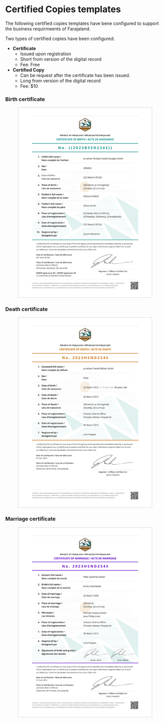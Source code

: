 # Certified Copies templates

The following certified copies templates have bene configured to support the business requirmeents of Farajaland.

Two types of certified copies have been configured:

* **Certificate**
  * Issued upon registration
  * Short from version of the digital record
  * Fee: Free
* **Certified Copy**
  * Can be request after the certificate has been issued.
  * Long from version of the digital record
  * Fee: $10

### Birth certificate

<figure><img src="../../.gitbook/assets/Farajaland-birth-certificate-v2.png" alt=""><figcaption></figcaption></figure>

### Death certificate

<figure><img src="../../.gitbook/assets/Farajaland-death-certificate-v2.png" alt=""><figcaption></figcaption></figure>

### Marriage certificate

<figure><img src="../../.gitbook/assets/Farajaland-marriage-certificate-v2.png" alt=""><figcaption></figcaption></figure>
